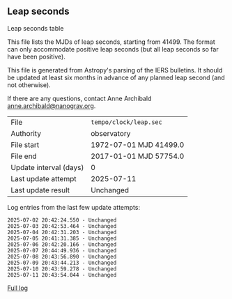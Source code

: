 
## Leap seconds

Leap seconds table

This file lists the MJDs of leap seconds, starting from 41499.
The format can only accommodate positive leap seconds (but all
leap seconds so far have been positive).

This file is generated from Astropy's parsing of the IERS
bulletins. It should be updated at least six months in advance
of any planned leap second (and not otherwise).

If there are any questions, contact Anne Archibald
<anne.archibald@nanograv.org>.

|     |     |
|:--- |:--- |
| File | `tempo/clock/leap.sec` |
| Authority | observatory |
| File start | 1972-07-01 MJD 41499.0 |
| File end | 2017-01-01 MJD 57754.0 |
| Update interval (days) | 0 |
| Last update attempt | 2025-07-11 |
| Last update result | Unchanged |

Log entries from the last few update attempts:
```
2025-07-02 20:42:24.550 - Unchanged
2025-07-03 20:42:53.464 - Unchanged
2025-07-04 20:42:31.203 - Unchanged
2025-07-05 20:41:31.385 - Unchanged
2025-07-06 20:42:20.166 - Unchanged
2025-07-07 20:44:49.936 - Unchanged
2025-07-08 20:43:56.890 - Unchanged
2025-07-09 20:43:44.213 - Unchanged
2025-07-10 20:43:59.278 - Unchanged
2025-07-11 20:43:54.044 - Unchanged
```
[Full log](https://raw.githubusercontent.com/ipta/pulsar-clock-corrections/main/log/tempo/clock/leap.sec.log)
